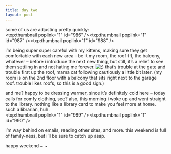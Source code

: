 ```yaml
---
title: day two    
layout: post
---
```


some of us are adjusting pretty quickly:  
<span class="pic3"><txp:thumbnail poplink="1" id="986" /></span><span class="pic3"><txp:thumbnail poplink="1" id="987" /></span><span class="pic3"><txp:thumbnail poplink="1" id="988" /></span>

i&#8217;m being super super careful with my kittens, making sure they get comfortable with each new area &#8211; be it my room, the roof (!), the balcony, whatever &#8211; before i introduce the next new thing, but still, it&#8217;s a relief to see them settling in and not hating me forever. <img src="http://localhost:8888/wordpress/wp-includes/images/smilies/icon_wink.gif" alt=";)" class="wp-smiley" /> that&#8217;s trouble at the gate and trouble first up the roof, mama cat following cautiously a little bit later. (my room is on the 2nd floor with a balcony that sits right next to the garage roof. trouble likes roofs, so this is a good sign.)

and me? happy to be dressing warmer, since it&#8217;s definitely cold here &#8211; today calls for comfy clothing, see? also, this morning i woke up and went straight to the library. nothing like a library card to make you feel more at home. such a librarian, huh.  
<span class="pic3"><txp:thumbnail poplink="1" id="989" /></span><span class="pic3"><txp:thumbnail poplink="1" id="990" /></span>

i&#8217;m way behind on emails, reading other sites, and more. this weekend is full of family-ness, but i&#8217;ll be sure to catch up asap.

happy weekend ~ ~